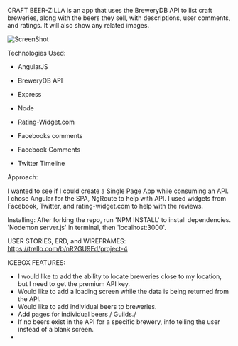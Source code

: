 CRAFT BEER-ZILLA is an app that uses the BreweryDB API to list
craft breweries, along with the beers they sell, with descriptions,
user comments, and ratings.  It will also show any related images.

![ScreenShot](http://i.imgur.com/mjYhmXd.png)


Technologies Used:
- AngularJS
- BreweryDB API
- Express
- Node
- Rating-Widget.com

- Facebooks comments

- Facebook Comments

- Twitter Timeline

Approach:

I wanted to see if I could create a Single Page App while consuming an API.
I chose Angular for the SPA, NgRoute to help with API. I used widgets from
Facebook, Twitter, and rating-widget.com to help with the reviews.

Installing:
After forking the repo, run 'NPM INSTALL' to install dependencies.
'Nodemon server.js' in terminal, then 'localhost:3000'.

USER STORIES, ERD, and WIREFRAMES:
https://trello.com/b/nR2GU9Ed/project-4

ICEBOX FEATURES:
- I would like to add the ability to locate breweries close to my location,
but I need to get the premium API key.
- Would like to add a loading screen while the data is being returned from the API.
- Would like to add individual beers to breweries.
- Add pages for individual beers / Guilds./
- If no beers exist in the API for a specific brewery, info telling the user
instead of a blank screen.
-

